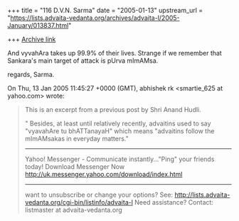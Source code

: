 +++
title = "116 D.V.N. Sarma"
date = "2005-01-13"
upstream_url = "https://lists.advaita-vedanta.org/archives/advaita-l/2005-January/013837.html"

+++
[Archive link](https://lists.advaita-vedanta.org/archives/advaita-l/2005-January/013837.html)

And vyvahAra takes up 99.9% of their lives. Strange if we remember
that Sankara's main target of attack is pUrva mImAMsa.

regards,
Sarma.


On Thu, 13 Jan 2005 11:45:27 +0000 (GMT), abhishek rk
<smartie_625 at yahoo.com> wrote:
> This is an excerpt from a previous post by Shri Anand
> Hudli.
> 
> " Besides, at least until relatively recently,
> advaitins used to say "vyavahAre tu bhATTanayaH" which
> means "advaitins
> follow the mImAMsakas in everyday matters."
> 
> ________________________________________________________________________
> Yahoo! Messenger - Communicate instantly..."Ping"
> your friends today! Download Messenger Now
> http://uk.messenger.yahoo.com/download/index.html
> _______________________________________________
> want to unsubscribe or change your options? See:
> http://lists.advaita-vedanta.org/cgi-bin/listinfo/advaita-l
> Need assistance? Contact:
> listmaster at advaita-vedanta.org
>

